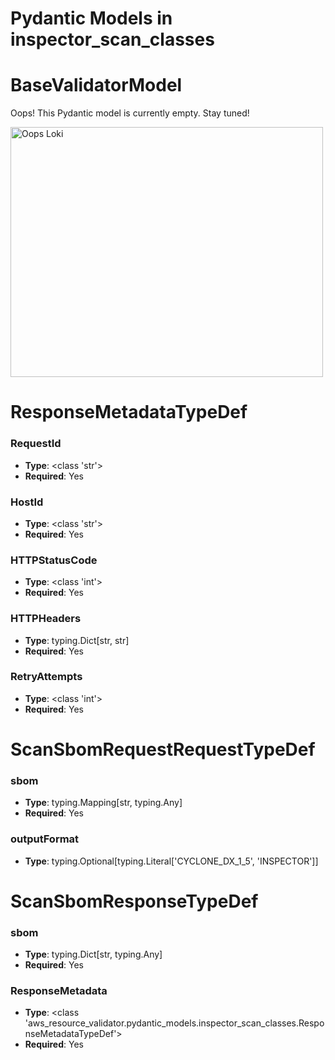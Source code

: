 # Pydantic Models in inspector_scan_classes

# BaseValidatorModel

Oops! This Pydantic model is currently empty. Stay tuned!

<img src="/aws_resource_validator/images/oops_loki.png" width="500" height="400" title="Oops Loki">

# ResponseMetadataTypeDef

### RequestId
- **Type**: <class 'str'>
- **Required**: Yes

### HostId
- **Type**: <class 'str'>
- **Required**: Yes

### HTTPStatusCode
- **Type**: <class 'int'>
- **Required**: Yes

### HTTPHeaders
- **Type**: typing.Dict[str, str]
- **Required**: Yes

### RetryAttempts
- **Type**: <class 'int'>
- **Required**: Yes


# ScanSbomRequestRequestTypeDef

### sbom
- **Type**: typing.Mapping[str, typing.Any]
- **Required**: Yes

### outputFormat
- **Type**: typing.Optional[typing.Literal['CYCLONE_DX_1_5', 'INSPECTOR']]


# ScanSbomResponseTypeDef

### sbom
- **Type**: typing.Dict[str, typing.Any]
- **Required**: Yes

### ResponseMetadata
- **Type**: <class 'aws_resource_validator.pydantic_models.inspector_scan_classes.ResponseMetadataTypeDef'>
- **Required**: Yes


